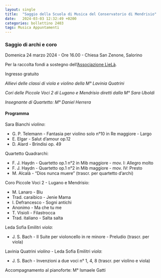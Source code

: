 ```yaml
---
layout: single
title:  "Saggio della Scuola di Musica del Conservatorio di Mendrisio"
date:   2024-03-03 12:32:49 +0200
categories: bollettino 2403
tags: Musica Appuntamenti
---
```


### Saggio di archi e coro

Domenica 24 marzo 2024 - Ore 16.00 - Chiesa San Zenone, Salorino

Per la raccolta fondi a sostegno dell’[Associazione LìeLà](https://www.associazione-liela.ch/).

Ingresso gratuito

_Allievi delle classi di viola e violino della M° Lavinia Quatrini_

_Cori delle Piccole Voci 2 di Lugano e Mendrisio diretti dalla M° Sara Uboldi_

_Insegnante di Quartetto: M° Daniel Herrera_

#### Programma

Sara Bianchi _violino_:

- G. P. Telemann - Fantasia per violino solo n°10 in Re maggiore - Largo
- E. Elgar - Salut d’amour op.12
- D. Alard - Brindisi op. 49

Quartetto Quadrarchi:

- F. J. Haydn - Quartetto op.1 n°2 in Mib maggiore - mov. I: Allegro molto
- F. J. Haydn - Quartetto op.1 n°2 in Mib maggiore -  mov. IV: Presto
- M. Alcalà - “Dios nunca muere” (trascr. per quartetto d’archi)


Coro Piccole Voci 2 - Lugano e Mendrisio:

- M. Lanaro - Blu
- Trad. caraibico - Jenie Mama
- I. Defrancesco - Sogni antichi
- Anonimo - Ma che tu me
- T. Visioli - Filastrocca
- Trad. italiano - Salta salta

Leda Sofia Emilitri _viola_:

- J. S. Bach - II Suite per violoncello in re minore  - Preludio (trascr. per viola)


Lavinia Quatrini _violino_ - Leda Sofia Emilitri _viola_:

- J. S. Bach - Invenzioni a due voci n° 1, 4, 8 (trascr. per violino e viola)

Accompagnamento al pianoforte: M° Ismaele Gatti
